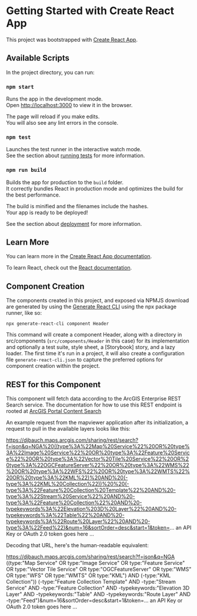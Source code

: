 # Getting Started with Create React App

This project was bootstrapped with [Create React App](https://github.com/facebook/create-react-app).

## Available Scripts

In the project directory, you can run:

### `npm start`

Runs the app in the development mode.\
Open [http://localhost:3000](http://localhost:3000) to view it in the browser.

The page will reload if you make edits.\
You will also see any lint errors in the console.

### `npm test`

Launches the test runner in the interactive watch mode.\
See the section about [running tests](https://facebook.github.io/create-react-app/docs/running-tests) for more information.

### `npm run build`

Builds the app for production to the `build` folder.\
It correctly bundles React in production mode and optimizes the build for the best performance.

The build is minified and the filenames include the hashes.\
Your app is ready to be deployed!

See the section about [deployment](https://facebook.github.io/create-react-app/docs/deployment) for more information.



## Learn More

You can learn more in the [Create React App documentation](https://facebook.github.io/create-react-app/docs/getting-started).

To learn React, check out the [React documentation](https://reactjs.org/).

## Component Creation
The components created in this project, and exposed via NPMJS download are generated by using the [Generate React CLI](https://dev.to/arminbro/generate-react-cli-1ooh) using the npx package runner, like so:

`npx generate-react-cli component Header`

This command will create a component Header, along with a directory in src/components (`src/components/Header` in this case) for its implementation and optionally a test suite, style sheet, a [Storybook] story, and a lazy loader. The first time it's run in a project, it will also create a configuration file `generate-react-cli.json` to capture the preferred options for component creation within the project.

## REST for this Component
This component will fetch data according to the ArcGIS Enterprise REST Search service. The documentation for how to use this REST endpoint is rooted at [ArcGIS Portal Content Search](https://developers.arcgis.com/documentation/mapping-apis-and-services/content-management/search/)


 An example request from the mapviewer application after its initialization, a request to pull in the available layers looks like this:

https://djbauch.maps.arcgis.com/sharing/rest/search?f=json&q=NGA%20((type%3A%22Map%20Service%22%20OR%20type%3A%22Image%20Service%22%20OR%20type%3A%22Feature%20Service%22%20OR%20type%3A%22Vector%20Tile%20Service%22%20OR%20type%3A%22OGCFeatureServer%22%20OR%20type%3A%22WMS%22%20OR%20type%3A%22WFS%22%20OR%20type%3A%22WMTS%22%20OR%20type%3A%22KML%22)%20AND%20(-type%3A%22KML%20Collection%22))%20%20(-type%3A%22Feature%20Collection%20Template%22%20AND%20-type%3A%22Stream%20Service%22%20AND%20-type%3A%22Feature%20Collection%22%20AND%20-typekeywords%3A%22Elevation%203D%20Layer%22%20AND%20-typekeywords%3A%22Table%22%20AND%20-typekeywords%3A%22Route%20Layer%22%20AND%20-type%3A%22Feed%22)&num=16&sortOrder=desc&start=1&token=... an API Key or OAuth 2.0 token goes here ...

Decoding that URL, here's the human-readable equivalent:

https://djbauch.maps.arcgis.com/sharing/rest/search?f=json&q=NGA ((type:"Map Service" OR type:"Image Service" OR type:"Feature Service" OR type:"Vector Tile Service" OR type:"OGCFeatureServer" OR type:"WMS" OR type:"WFS" OR type:"WMTS" OR type:"KML") AND (-type:"KML Collection"))  (-type:"Feature Collection Template" AND -type:"Stream Service" AND -type:"Feature Collection" AND -typekeywords:"Elevation 3D Layer" AND -typekeywords:"Table" AND -typekeywords:"Route Layer" AND -type:"Feed")&num=16&sortOrder=desc&start=1&token=... an API Key or OAuth 2.0 token goes here ...
